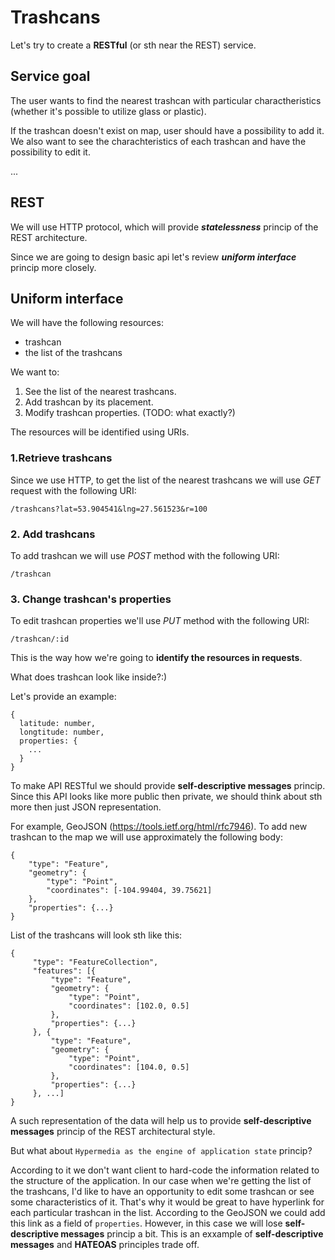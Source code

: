 
# Trashcans

Let's try to create a **RESTful** (or sth near the REST) service.

## Service goal

The user wants to find the nearest trashcan with particular charactheristics
(whether it's possible to utilize glass or plastic).

If the trashcan doesn't exist on map, user should have a possibility to add it.
We also want to see the charachteristics of each trashcan and have the possibility to edit it.

...

## REST

We will use HTTP protocol, which will provide __*statelessness*__ princip of the REST architecture.

Since we are going to design basic api let's review __*uniform interface*__ princip more closely.

## Uniform interface 

We will have the following resources:
- trashcan
- the list of the trashcans

We want to:
1. See the list of the nearest trashcans.
2. Add trashcan by its placement.
3. Modify trashcan properties. (TODO: what exactly?)

The resources will be identified using URIs.

### 1.Retrieve trashcans 

Since we use HTTP, to get the list of the nearest trashcans we will use *GET* request with the following URI:

`/trashcans?lat=53.904541&lng=27.561523&r=100`

### 2. Add trashcans

To add trashcan we will use *POST* method with the following URI:

`/trashcan`

### 3. Change trashcan's properties

To edit trashcan properties we'll use *PUT* method with the following URI:

`/trashcan/:id`

This is the way how we're going to __identify the resources in requests__.


What does trashcan look like inside?:)

Let's provide an example:

```
{
  latitude: number,
  longtitude: number,
  properties: {
    ...
  }
}
```


To make API RESTful we should provide __self-descriptive messages__ princip.
Since this API looks like more public then private, we should think about sth more then just JSON representation.

For example, GeoJSON (https://tools.ietf.org/html/rfc7946).
To add new trashcan to the map we will use approximately the following body:
```
{
    "type": "Feature",
    "geometry": {
        "type": "Point",
        "coordinates": [-104.99404, 39.75621]
    },
    "properties": {...}
}
```

List of the trashcans will look sth like this:
```
{
     "type": "FeatureCollection",
     "features": [{
         "type": "Feature",
         "geometry": {
             "type": "Point",
             "coordinates": [102.0, 0.5]
         },
         "properties": {...}
     }, {
         "type": "Feature",
         "geometry": {
             "type": "Point",
             "coordinates": [104.0, 0.5]
         },
         "properties": {...}
     }, ...]
}

```

A such representation of the data will help us to provide __self-descriptive messages__ princip of the REST architectural style.

But what about `Hypermedia as the engine of application state` princip?

According to it we don't want client to hard-code the information related to the structure of the application.
In our case when we're getting the list of the trashcans, I'd like to have an opportunity to edit some trashcan or see some characteristics of it. That's why it would be great to have hyperlink for each particular trashcan in the list.
According to the GeoJSON we could add this link as a field of `properties`. However, in this case we will lose __self-descriptive messages__ princip a bit. This is an exxample of __self-descriptive messages__ and __HATEOAS__ 
principles trade off.
